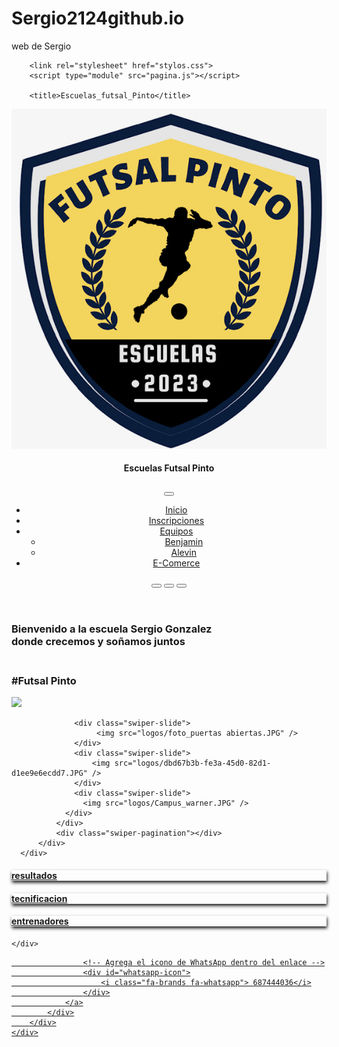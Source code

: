 # Sergio2124github.io
web de Sergio<!DOCTYPE html>
<html lang="en">
<head>
        <meta charset="UTF-8">
        <meta http-equiv="X-UA-Compatible" content="IE=edge">
        <meta name="viewport" 
        content="width=device-width, initial-scale=1.0">
         <!-- Agrega librerioa bootstrap -->
         <script src="https://code.jquery.com/jquery-3.5.1.slim.min.js"></script>
         <!-- Asegúrate de que el archivo Popper.js esté incluido si es necesario para tu versión de Bootstrap -->
         <script src="https://cdn.jsdelivr.net/npm/@popperjs/core@2.11.8/dist/umd/popper.min.js"></script>
         <!-- Luego, agrega Bootstrap -->
         <link href="https://maxcdn.bootstrapcdn.com/bootstrap/4.5.2/css/bootstrap.min.css" rel="stylesheet">
         <script src="https://maxcdn.bootstrapcdn.com/bootstrap/4.5.2/js/bootstrap.min.js"></script>
         


  <!-- Agrega libreria swipper -->
  <!-- Estilos de Swiper CSS (asegúrate de incluir la última versión) -->
<link rel="stylesheet" href="https://unpkg.com/swiper/swiper-bundle.min.css">
  <link
  rel="stylesheet"
  href="https://cdn.jsdelivr.net/npm/swiper@10/swiper-bundle.min.css"
/>

<script src="https://cdn.jsdelivr.net/npm/swiper@10/swiper-bundle.min.js"></script>

 <script src="https://kit.fontawesome.com/a88046734e.js" crossorigin="anonymous"></script>      

        <link rel="stylesheet" href="stylos.css">
        <script type="module" src="pagina.js"></script>
       
        <title>Escuelas_futsal_Pinto</title>
<link rel="stylesheet" href="https://cdnjs.cloudflare.com/ajax/libs/font-awesome/5.15.1/css/all.min.css">
<link rel="stylesheet" href="https://cdnjs.cloudflare.com/ajax/libs/animate.css/4.1.1/animate.min.css" />
<link
    rel="stylesheet"
    href="https://cdnjs.cloudflare.com/ajax/libs/animate.css/4.1.1/animate.min.css"
  />



</head>
<header>
  <nav id="nav" class="navbar navbar-expand-lg bg-body-tertiary">
      <div class="container-fluid">
          <a class="navbar-brand" href="#"><img src="logos/Logo.jpeg" alt=""></a>
          <h4>Escuelas Futsal Pinto</h4>
          <!-- Agrega el botón de hamburguesa para pantallas pequeñas -->
          <button class="navbar-toggler" type="button" data-bs-toggle="collapse" data-bs-target="#navbarScroll" aria-controls="navbarScroll" aria-expanded="false" aria-label="Toggle navigation">
              <span> <i class="fa-solid fa-bars" style="color: #ffffff;"></i></span>
          </button>
          <div class="collapse navbar-collapse" id="navbarScroll">
              <ul class="navbar-nav ms-auto my-2 my-lg-0 navbar-nav-scroll" style="--bs-scroll-height: 100px;">
                  <li class="nav-item">
                      <a class="nav-link active" aria-current="page" href="Escuelas.html">Inicio</a>
                  </li>
                  <li class="nav-item">
                      <a class="nav-link" href="formulario.html">Inscripciones</a>
                  </li>
                  <li class="nav-item dropdown">
                      <a class="nav-link dropdown-toggle" href="#" role="button" data-bs-toggle="dropdown" aria-expanded="false">
                          Equipos
                      </a>
                      <ul id="submenuequipos" class="dropdown-menu">
                          <li><a class="dropdown-item " href="equipo_alevin.html">Benjamin</a></li>
                          <li><a class="dropdown-item" href="equipo_alevin.html">Alevin</a></li>
                      </ul>
                  </li>
                  <li class="nav-item">
                      <a class="nav-link active" aria-current="page" href="equipo_alevin.html">E-Comerce</a>
                  </li>
              </ul>
              <form class="d-flex" role="search">
                <button id="botonfa" class="btn bg-transparent" type="submit"><i class="fab fa-twitter" style="font-size: 24px; color: dodgerblue;"></i></button>
                <button id="botontw" class="btn bg-transparent" type="submit"><i class="fab fa-facebook" style="font-size: 24px; color: dodgerblue;"></i></button>
                  <button id="botonins" class="btn bg-transparent" type="submit">
                      <i class="fab fa-instagram" style="font-size: 24px; color: #E1306C;"></i>
                  </button>
              </form>
          </div>
      </div>
  </nav>
</header>

<body>
<!-- Swiper -->

<div id="fondoslider" class="container">
  <div class="row">
      <div id="textoizquierda" class="col-md-6">
          <h3 id="bienvenido">Bienvenido a la escuela Sergio Gonzalez <br> donde crecemos y soñamos juntos<br><br></h3>
          <h3 id="texto_futsal" class="animate__animated animate__backInDown">#Futsal Pinto</h3>
      </div>
      <div class="col-md-6">
          <div class="swiper mySwiper animate__animated animate__backInUp animate__delay-4s">
              <div class="swiper-wrapper">
                  <div class="swiper-slide">
                    <img src="logos/inscripcion.PNG" />
                  </div>
                
                  <div class="swiper-slide">
                       <img src="logos/foto_puertas abiertas.JPG" />
                  </div>
                  <div class="swiper-slide">
                      <img src="logos/dbd67b3b-fe3a-45d0-82d1-d1ee9e6ecdd7.JPG" />
                  </div>
                  <div class="swiper-slide">
                    <img src="logos/Campus_warner.JPG" />
                </div>
              </div>
              <div class="swiper-pagination"></div>
          </div>
      </div>
    
  </div>
</div>


  <!-- Swiper JS -->
  <script src="https://cdn.jsdelivr.net/npm/swiper@10/swiper-bundle.min.js"></script>



<!-- Contenedor debajo del Swiper div>
Contenedor debajo del Swiper con 4 contenedores en flex -->
<div  class="container mt-4 animate__animated animate__backInDown d" >
    <div id="enlaces" class="row ">
        <div class="col-md-4">
            <div class="contenedor-flex">
                <a href="https://www.femafusa.com/pnfg/NPcd/NFG_CmpJornada?cod_primaria=1000120" target="_blank" class="text-black  resultado"> <h4 class="text-decoration-underline" style="box-shadow: 1px 3px 5px;">resultados</h4></a>
            </div>
        </div>
        <div class="col-md-4">
            <div class="contenedor-flex">
                <a href="tecnificacion.html" class="text-black tecnificacion"><h4 class="text-decoration-underline" style="box-shadow: 1px 3px 5px;">tecnificacion</h4></a>
            </div>
        </div>
        <div class="col-md-4">
            <div class="contenedor-flex">
                <a href="entrenadores.html" class="text-black  entrenadores"><h4 class="text-decoration-underline" style="box-shadow: 1px 3px 5px;">entrenadores</h4></a>
            </div>
        </div>
      
    </div>
</div>
 <!-- boton washap -->
<div id="whatsapp-container" class="container mt-2 animate__animated animate__backInDown d">
    <div id="enlaces" class="row">
        <!-- ... Otros enlaces ... -->
        <div class="col-md-12">
            <div class="contenedor-flex">
                <a href="https://wa.me/687444036" target="_blank" class="text-black">
                   
                    <!-- Agrega el icono de WhatsApp dentro del enlace -->
                    <div id="whatsapp-icon">
                        <i class="fa-brands fa-whatsapp"> 687444036</i>
                    </div>
                </a>
            </div>
        </div>
    </div>
</div>


